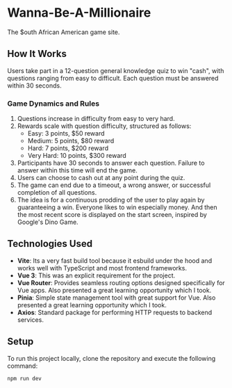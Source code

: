 # Wanna-Be-A-Millionaire

The $outh African American game site.

## How It Works

Users take part in a 12-question general knowledge quiz to win "cash", with questions ranging from easy to difficult. Each question must be answered within 30 seconds.

### Game Dynamics and Rules

1. Questions increase in difficulty from easy to very hard.
2. Rewards scale with question difficulty, structured as follows:
   - Easy: 3 points, $50 reward
   - Medium: 5 points, $80 reward
   - Hard: 7 points, $200 reward
   - Very Hard: 10 points, $300 reward
3. Participants have 30 seconds to answer each question. Failure to answer within this time will end the game.
4. Users can choose to cash out at any point during the quiz.
5. The game can end due to a timeout, a wrong answer, or successful completion of all questions.
6. The idea is for a continuous prodding of the user to play again by guaranteeing a win. Everyone likes to win especially money. And then the most recent score is displayed on the start screen, inspired by Google's Dino Game.

## Technologies Used

- **Vite**: Its a very fast build tool because it esbuild under the hood and works well with TypeScript and most frontend frameworks.
- **Vue 3**: This was an explicit requirement for the project.
- **Vue Router**: Provides seamless routing options designed specifically for Vue apps. Also presented a great learning opportunity which I took.
- **Pinia**: Simple state management tool with great support for Vue.  Also presented a great learning opportunity which I took.
- **Axios**: Standard package for performing HTTP requests to backend services.

## Setup

To run this project locally, clone the repository and execute the following command:

```bash
npm run dev

